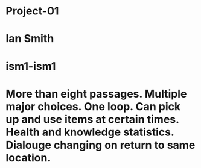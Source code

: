 # Project-01

# Ian Smith

# ism1-ism1

# More than eight passages. Multiple major choices. One loop. Can pick up and use items at certain times. Health and knowledge statistics. Dialouge changing on return to same location.